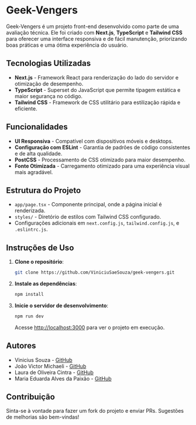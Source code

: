 # Geek-Vengers

Geek-Vengers é um projeto front-end desenvolvido como parte de uma avaliação técnica. Ele foi criado com **Next.js**, **TypeScript** e **Tailwind CSS** para oferecer uma interface responsiva e de fácil manutenção, priorizando boas práticas e uma ótima experiência do usuário.

## Tecnologias Utilizadas

- **Next.js** - Framework React para renderização do lado do servidor e otimização de desempenho.
- **TypeScript** - Superset do JavaScript que permite tipagem estática e maior segurança no código.
- **Tailwind CSS** - Framework de CSS utilitário para estilização rápida e eficiente.

## Funcionalidades

- **UI Responsiva** - Compatível com dispositivos móveis e desktops.
- **Configuração com ESLint** - Garantia de padrões de código consistentes e de alta qualidade.
- **PostCSS** - Processamento de CSS otimizado para maior desempenho.
- **Fonte Otimizada** - Carregamento otimizado para uma experiência visual mais agradável.

## Estrutura do Projeto

- `app/page.tsx` - Componente principal, onde a página inicial é renderizada.
- `styles/` - Diretório de estilos com Tailwind CSS configurado.
- Configurações adicionais em `next.config.js`, `tailwind.config.js`, e `.eslintrc.js`.

## Instruções de Uso

1. **Clone o repositório**:
   ```bash
   git clone https://github.com/ViniciuSaeSouza/geek-vengers.git
   ```
2. **Instale as dependências**:
   ```bash
   npm install
   ```
3. **Inicie o servidor de desenvolvimento**:
   ```bash
   npm run dev
   ```
   Acesse [http://localhost:3000](http://localhost:3000) para ver o projeto em execução.

## Autores

- Vinicius Souza - [GitHub](https://github.com/ViniciuSaeSouza)
- João Victor Michaeli - [GitHub](https://github.com/JoaoMichaeli)
- Laura de Oliveira Cintra - [GitHub](https://github.com/Laura-Cintra)
- Maria Eduarda Alves da Paixão - [GitHub](https://github.com/MariaEdPaixao)

## Contribuição

Sinta-se à vontade para fazer um fork do projeto e enviar PRs. Sugestões de melhorias são bem-vindas!

